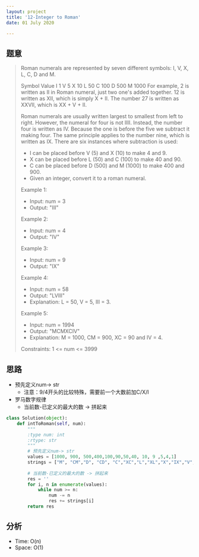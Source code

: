 ```yaml
---
layout: project
title: '12-Integer to Roman'
date: 01 July 2020

---
```

## 题意
> Roman numerals are represented by seven different symbols: I, V, X, L, C, D and M.
> 
> Symbol       Value
> I             1
> V             5
> X             10
> L             50
> C             100
> D             500
> M             1000
> For example, 2 is written as II in Roman numeral, just two one's added together. 12 is written as XII, which is simply X + II. The number 27 is written as XXVII, which is XX + V + II.
>
> Roman numerals are usually written largest to smallest from left to right. However, the numeral for four is not IIII. Instead, the number four is written as IV. Because the one is before the five we subtract it making four. The same principle applies to the number nine, which is written as IX. There are six instances where subtraction is used:
> - I can be placed before V (5) and X (10) to make 4 and 9. 
> - X can be placed before L (50) and C (100) to make 40 and 90. 
> - C can be placed before D (500) and M (1000) to make 400 and 900.
>- Given an integer, convert it to a roman numeral.
>
> Example 1:
> - Input: num = 3
> - Output: "III"
>
> Example 2:
> - Input: num = 4
> - Output: "IV"
> 
> Example 3:
> - Input: num = 9
> - Output: "IX"
> 
> Example 4:
> - Input: num = 58
> - Output: "LVIII"
> - Explanation: L = 50, V = 5, III = 3.
> 
> Example 5:
> - Input: num = 1994
> - Output: "MCMXCIV"
> - Explanation: M = 1000, CM = 900, XC = 90 and IV = 4.
> 
> Constraints: 1 <= num <= 3999

## 思路
- 预先定义num-> str
  -  注意：9/4开头的比较特殊，需要前一个大数前加C/X/I
- 罗马数字规律
  -  当前数-已定义的最大的数 -> 拼起来

~~~python
class Solution(object):
    def intToRoman(self, num):
        """
        :type num: int
        :rtype: str
        """
        # 预先定义num-> str
        values = [1000, 900, 500,400,100,90,50,40, 10, 9 ,5,4,1]
        strings = ["M", "CM","D", "CD", "C","XC","L","XL","X","IX","V","IV","I"]
        
        # 当前数-已定义的最大的数 -> 拼起来
        res = ''
        for i, n in enumerate(values):
            while num >= n:
                num -= n
                res += strings[i]
        return res         
~~~

## 分析
- Time: O(n)
- Space: O(1)
